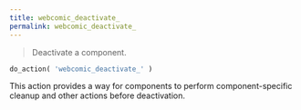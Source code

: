 ```yaml
---
title: webcomic_deactivate_
permalink: webcomic_deactivate_
---
```


> Deactivate a component.

```php
do_action( 'webcomic_deactivate_' )
```

This action provides a way for components to perform component-specific
cleanup and other actions before deactivation.
